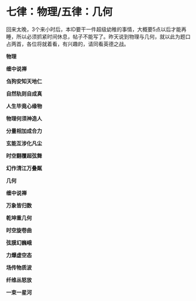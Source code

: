 七律：物理/五律：几何
====

			

回来太晚，3个来小时后，本ID要干一件超级幼稚的事情，大概要5点以后才能再睡，所以必须抓紧时间休息，帖子不能写了。昨天说到物理与几何，就以此为题口占两首，各位将就着看，有兴趣的，请同看英德之战。

**物理**

**缠中说禅**

**刍狗安知天地仁**

**自然轨则自成真**

**人生毕竟心缘物**

**物理何须神造人**

**分量相加成合力**

**玄能互涉化凡尘**

**时空翻覆超弦舞**

**幻作清江万叠粼**

**几何**

**缠中说禅**

**万象皆归数**

**乾坤重几何**

**时空旋卷曲**

**弦膜幻巍峨**

**力爆虚空态**

**场传物质波**

**纤维丛怒放**

**一束一星河**
